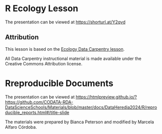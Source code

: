 
# R Ecology Lesson

The presentation can be viewed at https://shorturl.at/Y2qvd 

## Attribution

This lesson is based on the [Ecology Data Carpentry lesson](https://datacarpentry.org/R-ecology-lesson/index.html).

All Data Carpentry instructional material is made available under the Creative Commons Attribution license.


# Rreproducible Documents

The presentation can be viewed at https://htmlpreview.github.io/?https://github.com/CODATA-RDA-DataScienceSchools/Materials/blob/master/docs/DataHeredia2024/R/reproducible_reports.html#/title-slide 


The materials were prepared by Bianca Peterson and modified by Marcela Alfaro Córdoba.